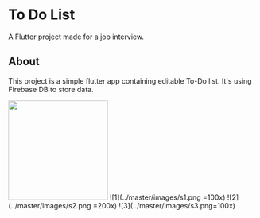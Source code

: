 # To Do List

A Flutter project made for a job interview.

## About

This project is a simple flutter app containing editable To-Do list. It's using Firebase DB to store data.

<img src="../master/images/s1.png" width="200">
![1](../master/images/s1.png =100x)
![2](../master/images/s2.png =200x)
![3](../master/images/s3.png=100x)


